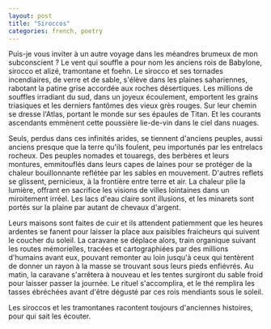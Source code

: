 ```yaml
---
layout: post
title: "Siroccos"
categories: french, poetry
---
```


Puis-je vous inviter à un autre voyage dans les méandres brumeux de mon subconscient ? Le vent qui souffle a pour nom les anciens rois de Babylone, sirocco et alizé, tramontane et foehn. Le sirocco et ses tornades incendiaires, de verre et de sable, s'élève dans les plaines sahariennes, rabotant la patine grise accordée aux roches désertiques. Les millions de souffles irradiant du sud, dans un joyeux écoulement, emportent les grains triasiques et les derniers fantômes des vieux grès rouges. Sur leur chemin se dresse l'Atlas, portant le monde sur ses épaules de Titan. Et les courants ascendants emmènent cette poussière lie-de-vin dans le ciel dans nuages. 

Seuls, perdus dans ces infinités arides, se tiennent d'anciens peuples, aussi anciens presque que la terre qu'ils foulent, peu importunés par les entrelacs rocheux. Des peuples nomades et touaregs, des berbères et leurs montures, emmitouflés dans leurs capes de laines pour se protéger de la chaleur bouillonnante reflétée par les sables en mouvement. D'autres reflets se glissent, pernicieux, à la frontière entre terre et air. La chaleur plie la lumière, offrant en sacrifice les visions de villes lointaines dans un miroitement irréel. Les lacs d'eau claire sont illusions, et les minarets sont portés sur la plaine par autant de chevaux d'argent.

Leurs maisons sont faites de cuir et ils attendent patiemment que les heures ardentes se fanent pour laisser la place aux paisibles fraicheurs qui suivent le coucher du soleil. La caravane se déplace alors, train organique suivant les routes mémorielles, tracées et cartographiées par des millions d'humains avant eux, pouvant remonter au loin jusqu'à ceux qui tentèrent de donner un rayon à la masse se trouvant sous leurs pieds enfiévrés. Au matin, la caravane s'arrêtera à nouveau et les tentes surgiront du sable froid pour laisser passer la journée. Le rituel s'accomplira, et le thé remplira les tasses ébréchées avant d'être dégusté par ces rois mendiants sous le soleil.

Les siroccos et les tramontanes racontent toujours d'anciennes histoires, pour qui sait les écouter.